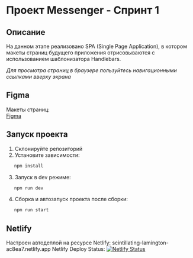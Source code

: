 # Проект Messenger - Спринт 1

## Описание

На данном этапе реализовано SPA (Single Page Application), в котором макеты страниц будущего приложения отрисовываются с использованием шаблонизатора Handlebars.

*Для просмотра страниц в браузере пользуйтесь навигационными ссылками вверху экрана*

## Figma

Макеты страниц:  
[Figma](https://www.figma.com/design/QsRWb0YdpL9gF1JGpR68Ir/Sprint_1?node-id=0-1&t=vrBrbnodClsUejpx-1)

## Запуск проекта

1. Склонируйте репозиторий
2. Установите зависимости:
```bash
   npm install
   ```
3. Запуск в dev режиме:
```bash
   npm run dev
   ```
4. Сборка и автозапуск проекта после сборки:
```bash
   npm run start
   ```

## Netlify
Настроен автодеплой на ресурсе Netlify: scintillating-lamington-ac8ea7.netlify.app
Netlify Deploy Status: [![Netlify Status](https://api.netlify.com/api/v1/badges/67a4ab37-6f6e-4bc3-b617-027187af389b/deploy-status)](https://app.netlify.com/projects/scintillating-lamington-ac8ea7/deploys)